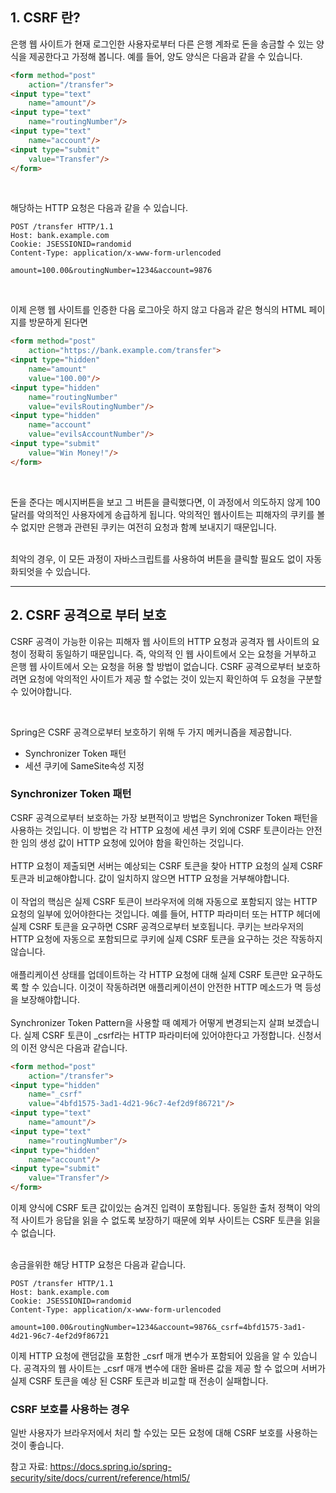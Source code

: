 ## 1. CSRF 란?

은행 웹 사이트가 현재 로그인한 사용자로부터 다른 은행 계좌로 돈을 송금할 수 있는 양식을 제공한다고 가정해 봅니다. 예를 들어, 양도 양식은 다음과 같을 수 있습니다. 

```html
<form method="post"
    action="/transfer">
<input type="text"
    name="amount"/>
<input type="text"
    name="routingNumber"/>
<input type="text"
    name="account"/>
<input type="submit"
    value="Transfer"/>
</form>
```
<br>

해당하는 HTTP 요청은 다음과 같을 수 있습니다.
```http
POST /transfer HTTP/1.1
Host: bank.example.com
Cookie: JSESSIONID=randomid
Content-Type: application/x-www-form-urlencoded

amount=100.00&routingNumber=1234&account=9876
```
<br>

이제 은행 웹 사이트를 인증한 다음 로그아웃 하지 않고 다음과 같은 형식의 HTML 페이지를 방문하게 된다면
```html
<form method="post"
    action="https://bank.example.com/transfer">
<input type="hidden"
    name="amount"
    value="100.00"/>
<input type="hidden"
    name="routingNumber"
    value="evilsRoutingNumber"/>
<input type="hidden"
    name="account"
    value="evilsAccountNumber"/>
<input type="submit"
    value="Win Money!"/>
</form>
```
<br>

돈을 준다는 메시지버튼을 보고 그 버튼을 클릭했다면, 이 과정에서 의도하지 않게 100달러를 악의적인 사용자에게 송급하게 됩니다. 악의적인 웹사이트는 피해자의 쿠키를 볼 수 없지만 은행과 관련된 쿠키는 여전히 요청과 함꼐 보내지기 때문입니다.

<br>
최악의 경우, 이 모든 과정이 자바스크립트를 사용하여 버튼을 클릭할 필요도 없이 자동화되엇을 수 있습니다. 

<hr>

## 2. CSRF 공격으로 부터 보호
CSRF 공격이 가능한 이유는 피해자 웹 사이트의 HTTP 요청과 공격자 웹 사이트의 요청이 정확히 동일하기 때문입니다.
즉, 악의적 인 웹 사이트에서 오는 요청을 거부하고 은행 웹 사이트에서 오는 요청을 허용 할 방법이 없습니다. CSRF 공격으로부터 보호하려면 요청에 악의적인 사이트가 제공 할 수없는 것이 있는지 확인하여 두 요청을 구분할 수 있어야합니다.

<br>

Spring은 CSRF 공격으로부터 보호하기 위해 두 가지 메커니즘을 제공합니다.
- Synchronizer Token 패턴
- 세션 쿠키에 SameSite속성 지정

### Synchronizer Token 패턴
CSRF 공격으로부터 보호하는 가장 보편적이고 방법은 Synchronizer Token 패턴을 사용하는 것입니다. 이 방법은 각 HTTP 요청에 세션 쿠키 외에 CSRF 토큰이라는 안전한 임의 생성 값이 HTTP 요청에 있어야 함을 확인하는 것입니다. 
<br><br>
HTTP 요청이 제출되면 서버는 예상되는 CSRF 토큰을 찾아 HTTP 요청의 실제 CSRF 토큰과 비교해야합니다. 값이 일치하지 않으면 HTTP 요청을 거부해야합니다.
<br><br>
이 작업의 핵심은 실제 CSRF 토큰이 브라우저에 의해 자동으로 포함되지 않는 HTTP 요청의 일부에 있어야한다는 것입니다. 예를 들어, HTTP 파라미터 또는 HTTP 헤더에 실제 CSRF 토큰을 요구하면 CSRF 공격으로부터 보호됩니다.
쿠키는 브라우저의 HTTP 요청에 자동으로 포함되므로 쿠키에 실제 CSRF 토큰을 요구하는 것은 작동하지 않습니다.
<br><br>
애플리케이션 상태를 업데이트하는 각 HTTP 요청에 대해 실제 CSRF 토큰만 요구하도록 할 수 있습니다. 이것이 작동하려면 애플리케이션이 안전한 HTTP 메소드가 멱 등성을 보장해야합니다.
<br><br>
Synchronizer Token Pattern을 사용할 때 예제가 어떻게 변경되는지 살펴 보겠습니다. 실제 CSRF 토큰이 _csrf라는 HTTP 파라미터에 있어야한다고 가정합니다. 신청서의 이전 양식은 다음과 같습니다.

```html
<form method="post"
    action="/transfer">
<input type="hidden"
    name="_csrf"
    value="4bfd1575-3ad1-4d21-96c7-4ef2d9f86721"/>
<input type="text"
    name="amount"/>
<input type="text"
    name="routingNumber"/>
<input type="hidden"
    name="account"/>
<input type="submit"
    value="Transfer"/>
</form>
```

이제 양식에 CSRF 토큰 값이있는 숨겨진 입력이 포함됩니다. 동일한 출처 정책이 악의적 사이트가 응답을 읽을 수 없도록 보장하기 때문에 외부 사이트는 CSRF 토큰을 읽을 수 없습니다.

<br>
송금을위한 해당 HTTP 요청은 다음과 같습니다.

```http
POST /transfer HTTP/1.1
Host: bank.example.com
Cookie: JSESSIONID=randomid
Content-Type: application/x-www-form-urlencoded

amount=100.00&routingNumber=1234&account=9876&_csrf=4bfd1575-3ad1-4d21-96c7-4ef2d9f86721
```

이제 HTTP 요청에 랜덤값을 포함한 _csrf 매개 변수가 포함되어 있음을 알 수 있습니다.
공격자의 웹 사이트는 _csrf 매개 변수에 대한 올바른 값을 제공 할 수 없으며 서버가 실제 CSRF 토큰을 예상 된 CSRF 토큰과 비교할 때 전송이 실패합니다.


### CSRF 보호를 사용하는 경우
일반 사용자가 브라우저에서 처리 할 수있는 모든 요청에 대해 CSRF 보호를 사용하는 것이 좋습니다.


참고 자료: https://docs.spring.io/spring-security/site/docs/current/reference/html5/